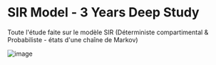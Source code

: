 # SIR Model - 3 Years Deep Study
Toute l'étude faite sur le modèle SIR (Déterministe compartimental &amp; Probabiliste - états d'une chaîne de Markov)
 
![image](https://github.com/DidiKongData/SIR-Model-3-Years-Deep-Study/assets/147708254/b45565f8-0275-46f9-af12-b46716c4f6ed)

